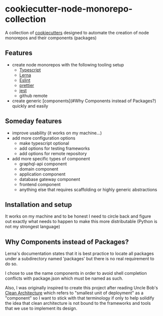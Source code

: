 # cookiecutter-node-monorepo-collection

A collection of [cookiecutters](https://www.github.com/cookiecutter/cookiecutter)
designed to automate the creation of node monorepos and their components (packages)

## Features
  - create node monorepos with the following tooling setup
    - [Typescript](https://www.typescriptlang.org/)
    - [Lerna](https://lerna.js.org/)
    - [Eslint](https://eslint.org/)
    - [prettier](https://prettier.io/)
    - [jest](https://jestjs.io/)
    - github remote
  - create generic [components](#Why Components instead of Packages?) quickly and easily 

## Someday features
  - improve usability (it works on my machine...)
  - add more configuration options
    - make typescript optional
    - add options for testing frameworks
    - add options for remote repository
  - add more specific types of component
    - graphql-api component
    - domain component
    - application component
    - database gateway component
    - frontend component
    - anything else that requires scaffolding or highly generic abstractions

## Installation and setup
  It works on my machine and to be honest I need to circle back and figure out exactly
  what needs to happen to make this more distributable (Python is not my strongest
  language)

## Why Components instead of Packages?
  Lerna's documentation states that it is best practice to locate all packages under a
  subdirectory named 'packages' but there is no real requirement to do so.

  I chose to use the name components in order to avoid shell completion conflicts with
  package.json which must be named as such.  

  Also, I was originally inspired to create this project after reading Uncle Bob's
  [Clean Architecture](https://www.amazon.com/Clean-Architecture-Craftsmans-Software-Structure/dp/0134494164)
  which refers to "smallest unit of deployment" as a "component" so I want to stick with
  that terminology if only to help solidify the idea that clean architecture is not
  bound to the frameworks and tools that we use to implement its design.
